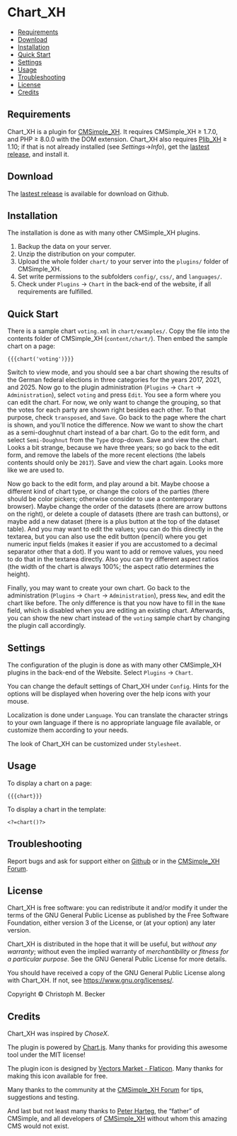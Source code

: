 # Chart_XH

- [Requirements](#requirements)
- [Download](#download)
- [Installation](#installation)
- [Quick Start](#quick-start)
- [Settings](#settings)
- [Usage](#usage)
- [Troubleshooting](#troubleshooting)
- [License](#license)
- [Credits](#credits)

## Requirements

Chart_XH is a plugin for [CMSimple_XH](https://cmsimple-xh.org/).
It requires CMSimple_XH ≥ 1.7.0, and PHP ≥ 8.0.0 with the DOM extension.
Chart_XH also requires [Plib_XH](https://github.com/cmb69/plib_xh) ≥ 1.10;
if that is not already installed (see *Settings*→*Info*),
get the [lastest release](https://github.com/cmb69/plib_xh/releases/latest),
and install it.

## Download

The [lastest release](https://github.com/cmb69/chart_xh/releases/latest)
is available for download on Github.

## Installation

The installation is done as with many other CMSimple_XH plugins.

1.  Backup the data on your server.
1.  Unzip the distribution on your computer.
1.  Upload the whole folder `chart/` to your server into
    the `plugins/` folder of CMSimple_XH.
1.  Set write permissions to the subfolders `config/`, `css/`, and
    `languages/`.
1.  Check under `Plugins` → `Chart` in the back-end of the website,
    if all requirements are fulfilled.

## Quick Start

There is a sample chart `voting.xml` in `chart/examples/`.  Copy the file into
the contents folder of CMSimple_XH (`content/chart/`).  Then embed the sample
chart on a page:

    {{{chart('voting')}}}

Switch to view mode, and you should see a bar chart showing the results of the
German federal elections in three categories for the years 2017, 2021, and 2025.
Now go to the plugin administration (`Plugins` → `Chart` → `Administration`),
select `voting` and press `Edit`.  You see a form where you can edit the chart.
For now, we only want to change the grouping, so that the votes for each party
are shown right besides each other.  To that purpose, check `transposed`, and
`Save`.  Go back to the page where the chart is shown, and you'll notice the
difference.  Now we want to show the chart as a semi-doughnut chart instead of
a bar chart.  Go to the edit form, and select `Semi-Doughnut` from the `Type`
drop-down. Save and view the chart.  Looks a bit strange, because we have
three years; so go back to the edit form, and remove the labels of the more
recent elections (the labels contents should only be `2017`).  Save and view the
chart again.  Looks more like we are used to.

Now go back to the edit form, and play around a bit.  Maybe choose a
different kind of chart type, or change the colors of the parties (there should
be color pickers; otherwise consider to use a contemporary browser).  Maybe change
the order of the datasets (there are arrow buttons on the right), or delete a couple
of datasets (there are trash can buttons), or maybe add a new dataset (there is
a plus button at the top of the dataset table).  And you may want to edit the
values; you can do this directly in the textarea, but you can also use the edit
button (pencil) where you get numeric input fields (makes it easier if you are
accustomed to a decimal separator other that a dot).  If you want to add or remove
values, you need to do that in the textarea directly.  Also you can try different
aspect ratios (the width of the chart is always 100%; the aspect ratio determines
the height).

Finally, you may want to create your own chart.  Go back to the administration
(`Plugins` → `Chart` → `Administration`), press `New`, and edit the chart like
before.  The only difference is that you now have to fill in the `Name` field,
which is disabled when you are editing an existing chart.  Afterwards, you can
show the new chart instead of the `voting` sample chart by changing the plugin
call accordingly.

## Settings

The configuration of the plugin is done as with many other
CMSimple_XH plugins in the back-end of the Website. Select
`Plugins` → `Chart`.

You can change the default settings of Chart_XH under
`Config`. Hints for the options will be displayed when hovering
over the help icons with your mouse.

Localization is done under `Language`. You can translate the
character strings to your own language if there is no appropriate
language file available, or customize them according to your
needs.

The look of Chart_XH can be customized under `Stylesheet`.

## Usage

To display a chart on a page:

    {{{chart}}}

To display a chart in the template:

    <?=chart()?>

## Troubleshooting

Report bugs and ask for support either on
[Github](https://github.com/cmb69/chart_xh/issues)
or in the [CMSimple_XH Forum](https://cmsimpleforum.com/).

## License

Chart_XH is free software: you can redistribute it and/or modify
it under the terms of the GNU General Public License as published by
the Free Software Foundation, either version 3 of the License, or
(at your option) any later version.

Chart_XH is distributed in the hope that it will be useful,
but *without any warranty*; without even the implied warranty of
*merchantibility* or *fitness for a particular purpose*. See the
GNU General Public License for more details.

You should have received a copy of the GNU General Public License
along with Chart_XH.  If not, see <https://www.gnu.org/licenses/>.

Copyright © Christoph M. Becker

## Credits

Chart_XH was inspired by *ChoseX*.

The plugin is powered by [Chart.js](https://www.chartjs.org/).
Many thanks for providing this awesome tool under the MIT license!

The plugin icon is designed by [Vectors Market - Flaticon](https://www.flaticon.com/free-icons/graph).
Many thanks for making this icon available for free.

Many thanks to the community at the
[CMSimple_XH Forum](https://www.cmsimpleforum.com/) for tips, suggestions
and testing.

And last but not least many thanks to [Peter Harteg](httsp://www.harteg.dk),
the “father” of CMSimple,
and all developers of [CMSimple_XH](https://www.cmsimple-xh.org)
without whom this amazing CMS would not exist.
